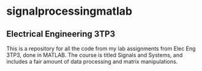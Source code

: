 # signalprocessingmatlab

## Electrical Engineering 3TP3

This is a repository for all the code from my lab assignments from Elec Eng 3TP3, done in MATLAB. The course is titled Signals and Systems, and includes a fair amount of data processing and matrix manipulations. 
